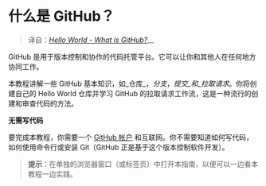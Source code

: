# 什么是 GitHub？

> 译自：[_Hello World - What is GitHub?_](https://guides.github.com/activities/hello-world/#what)\_\_

GitHub 是用于版本控制和协作的代码托管平台。它可以让你和其他人在任何地方协同工作。

本教程讲解一些 GitHub 基本知识，如_仓库_，_分支_，_提交_和_拉取请求_。你将创建自己的 Hello World 仓库并学习 GitHub 的拉取请求工作流，这是一种流行的创建和审查代码的方法。

**无需写代码**

要完成本教程，你需要一个 [GitHub 帐户](https://github.com/) 和互联网。你不需要知道如何写代码，如何使用命令行或安装 Git（GitHub 正是基于这个版本控制软件开发）。

> **提示**：在单独的浏览器窗口（或标签页）中打开本指南，以便可以一边看本教程一边实践。

